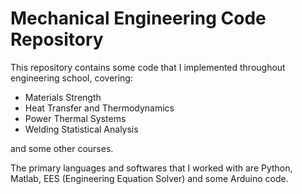 # Mechanical Engineering Code Repository

This repository contains some code that I implemented throughout engineering school, covering:
- Materials Strength
- Heat Transfer and Thermodynamics
- Power Thermal Systems
- Welding Statistical Analysis

and some other courses.

The primary languages and softwares that I worked with are Python, Matlab, EES (Engineering Equation Solver) and some Arduino code.
